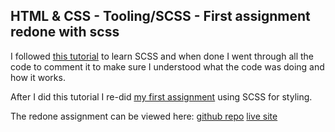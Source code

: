 ## HTML & CSS - Tooling/SCSS - First assignment redone with scss

I followed [this tutorial](https://www.youtube.com/watch?v=_kqN4hl9bGc&list=PL4cUxeGkcC9jxJX7vojNVK-o8ubDZEcNb&index=1) to learn SCSS and when done I went through all the code to comment it to make sure I understood what the code was doing and how it works.

After I did this tutorial I re-did [my first assignment](https://github.com/thorbergurharaldsson/html-css-introductory-courses/tree/main/html-css-introduction) using SCSS for styling.

The redone assignment can be viewed here:
[github repo](https://github.com/thorbergurharaldsson/HTML-CSS-Tooling-Sass-1)
[live site](https://thorbergurharaldsson.github.io/HTML-CSS-Tooling-Sass-1/)
